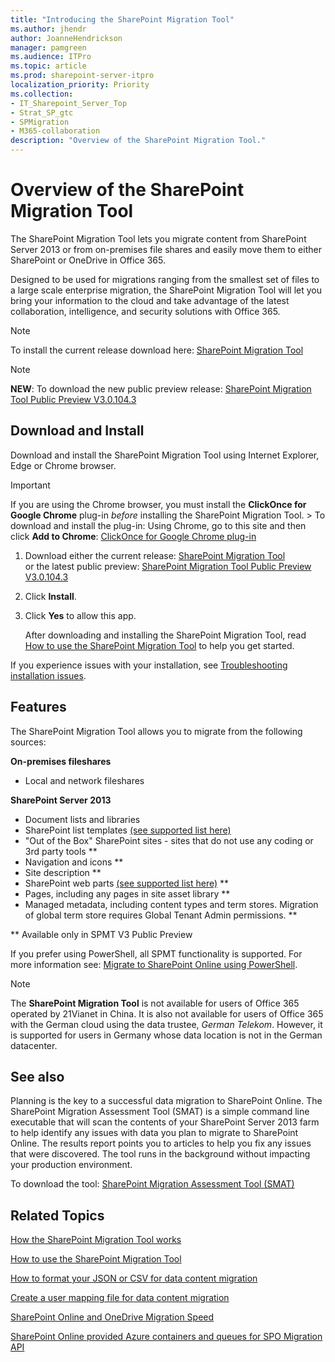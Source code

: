 ```yaml
---
title: "Introducing the SharePoint Migration Tool"
ms.author: jhendr
author: JoanneHendrickson
manager: pamgreen
ms.audience: ITPro
ms.topic: article
ms.prod: sharepoint-server-itpro
localization_priority: Priority
ms.collection: 
- IT_Sharepoint_Server_Top
- Strat_SP_gtc
- SPMigration
- M365-collaboration
description: "Overview of the SharePoint Migration Tool."
---
```


# Overview of the SharePoint Migration Tool

The SharePoint Migration Tool lets you migrate content from SharePoint Server 2013 or from on-premises file shares and easily move them to either SharePoint or OneDrive in Office 365. 
  
Designed to be used for migrations ranging from the smallest set of files to a large scale enterprise migration, the SharePoint Migration Tool will let you bring your information to the cloud and take advantage of the latest collaboration, intelligence, and security solutions with Office 365.

>[!NOTE]
>To install the current release download here: [SharePoint Migration Tool ](https://aka.ms/spmt-ga-page)

>[!NOTE]
>**NEW**: To download the new public preview release: [SharePoint Migration Tool Public Preview V3.0.104.3](https://aka.ms/spmt-beta-page)
    
## Download and Install

Download and install the SharePoint Migration Tool using Internet Explorer, Edge or Chrome browser.
  
> [!IMPORTANT]
> If you are using the Chrome browser, you must install the **ClickOnce for Google Chrome** plug-in  *before*  installing the SharePoint Migration Tool. > To download and install the plug-in: Using Chrome, go to this site and then click **Add to Chrome**: [ClickOnce for Google Chrome plug-in](https://chrome.google.com/webstore/detail/clickonce-for-google-chro/kekahkplibinaibelipdcikofmedafmb?utm_source=chrome-app-launcher-info-dialog)
  
1. Download either the current release: [SharePoint Migration Tool](https://aka.ms/spmt-ga-page)</br> or the latest public preview:  [SharePoint Migration Tool Public Preview V3.0.104.3](https://aka.ms/spmt-beta-page)


2. Click **Install**.
    
3. Click **Yes** to allow this app. 
    
    After downloading and installing the SharePoint Migration Tool, read [How to use the SharePoint Migration Tool](how-to-use-the-sharepoint-migration-tool.md) to help you get started. 

If you experience issues with your installation, see [Troubleshooting installation issues](spmt-install-issues.md).

## Features
The SharePoint Migration Tool allows you to migrate from the following sources:

**On-premises fileshares**
- Local and network fileshares

**SharePoint Server 2013**
-  Document lists and libraries
-  SharePoint list templates [(see supported list here)](sharepoint-migration-supported-list-templates.md)
-  "Out of the Box" SharePoint sites - sites that do not use any coding or 3rd party tools **
- Navigation and icons **
- Site description ** 
- SharePoint web parts [(see supported list here)](spmt-supported-webparts.md) **
- Pages, including any pages in site asset library **
- Managed metadata, including content types and term stores. Migration of global term store requires Global Tenant Admin permissions. **


** Available only in SPMT V3 Public Preview

If you prefer using PowerShell, all SPMT functionality is supported. For more information see: [Migrate to SharePoint Online using PowerShell](overview-spmt-ps-cmdlets.md).


>[!NOTE]
>The **SharePoint Migration Tool** is not available for users of Office 365 operated by 21Vianet in China. It is also not available for users of Office 365 with the German cloud using the data trustee, *German Telekom*. However, it is supported for users in Germany whose data location is not in the German datacenter. 

## See also

 
Planning is the key to a successful data migration to SharePoint Online. The SharePoint Migration Assessment Tool (SMAT) is a simple command line executable that will scan the contents of your SharePoint Server 2013 farm to help identify any issues with data you plan to migrate to SharePoint Online. The results report points you to articles to help you fix any issues that were discovered. The tool runs in the background without impacting your production environment.
  
To download the tool: [SharePoint Migration Assessment Tool (SMAT)](https://www.microsoft.com/en-us/download/details.aspx?id=53598&amp;751be11f-ede8-5a0c-058c-2ee190a24fa6=True)
  
## Related Topics

[How the SharePoint Migration Tool works](how-the-sharepoint-migration-tool-works.md)
  
[How to use the SharePoint Migration Tool](how-to-use-the-sharepoint-migration-tool.md)
  
[How to format your JSON or CSV for data content migration](how-to-format-your-csv-file-for-data-content-migration.md)
  
[Create a user mapping file for data content migration](create-a-user-mapping-file-for-data-content-migration.md)
  
[SharePoint Online and OneDrive Migration Speed](sharepoint-online-and-onedrive-migration-speed.md)
  
[SharePoint Online provided Azure containers and queues for SPO Migration API](sharepoint-online-provided-azure-containers-and-queues-for-spo-migration-api.md)
  

